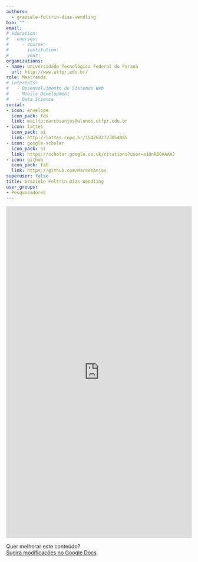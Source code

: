 ```yaml
---
authors:
  - graziele-feltrin-dias-wendling
bio: ""
email: 
# education:
#   courses:
#     - course: 
#       institution: 
#       year: 
organizations:
- name: Universidade Tecnológica Federal do Paraná
  url: http://www.utfpr.edu.br/
role: Mestranda
# interests:
#   - Desenvolvimento de Sistemas Web
#   - Mobile Development
#   - Data Science
social:
- icon: envelope
  icon_pack: fas
  link: mailto:marcosanjos@alunos.utfpr.edu.br
- icon: lattes
  icon_pack: ai
  link: http://lattes.cnpq.br/1542622723054085
- icon: google-scholar
  icon_pack: ai
  link: https://scholar.google.co.uk/citations?user=a1QnRDQAAAAJ
- icon: github
  icon_pack: fab
  link: https://github.com/MarcosAnjos
superuser: false
title: Graziele Feltrin Dias Wendling
user_groups:
- Pesquisadores
---
```


<iframe frameborder="0" style="width: 100%; height: 900px" src="https://docs.google.com/document/d/e/2PACX-1vTVWgZnOl3R_YPTyQ00Cs7yjX6HWo6e7IZeq-MgeBaxL1j683R-O6f3epGJGiMKUf9ClpDwtdztrpz5/pub?embedded=true"></iframe>

Quer melhorar este conteúdo?<br>
[<i class="fa fa-edit" aria-hidden="true"></i> Sugira modificações no Google Docs][edit]

[edit]: https://docs.google.com/document/d/1-MWfDNqIqFiW3dROgPCP7-YIMJwRmQSvo7N6LN95bd8/edit?usp=sharing
